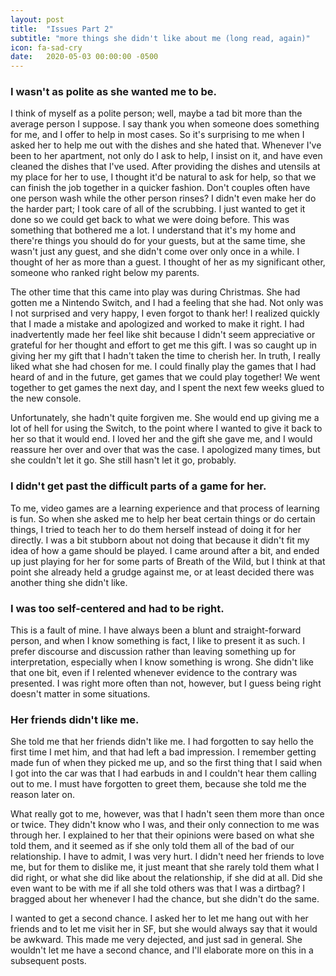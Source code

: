 ```yaml
---
layout: post
title:  "Issues Part 2"
subtitle: "more things she didn't like about me (long read, again)"
icon: fa-sad-cry
date:   2020-05-03 00:00:00 -0500
---
```


### I wasn't as polite as she wanted me to be.
I think of myself as a polite person; well, maybe a tad bit more than the average person I suppose. I say thank you when someone does something for me, and I offer to help in most cases. So it's surprising to me when I asked her to help me out with the dishes and she hated that. Whenever I've been to her apartment, not only do I ask to help, I insist on it, and have even cleaned the dishes that I've used. After providing the dishes and utensils at my place for her to use, I thought it'd be natural to ask for help, so that we can finish the job together in a quicker fashion. Don't couples often have one person wash while the other person rinses? I didn't even make her do the harder part; I took care of all of the scrubbing. I just wanted to get it done so we could get back to what we were doing before. This was something that bothered me a lot. I understand that it's my home and there're things you should do for your guests, but at the same time, she wasn't just any guest, and she didn't come over only once in a while. I thought of her as more than a guest. I thought of her as my significant other, someone who ranked right below my parents.

The other time that this came into play was during Christmas. She had gotten me a Nintendo Switch, and I had a feeling that she had. Not only was I not surprised and very happy, I even forgot to thank her! I realized quickly that I made a mistake and apologized and worked to make it right. I had inadvertently made her feel like shit because I didn't seem appreciative or grateful for her thought and effort to get me this gift. I was so caught up in giving her my gift that I hadn't taken the time to cherish her. In truth, I really liked what she had chosen for me. I could finally play the games that I had heard of and in the future, get games that we could play together! We went together to get games the next day, and I spent the next few weeks glued to the new console.

Unfortunately, she hadn't quite forgiven me. She would end up giving me a lot of hell for using the Switch, to the point where I wanted to give it back to her so that it would end. I loved her and the gift she gave me, and I would reassure her over and over that was the case. I apologized many times, but she couldn't let it go. She still hasn't let it go, probably.

### I didn't get past the difficult parts of a game for her.
To me, video games are a learning experience and that process of learning is fun. So when she asked me to help her beat certain things or do certain things, I tried to teach her to do them herself instead of doing it for her directly. I was a bit stubborn about not doing that because it didn't fit my idea of how a game should be played. I came around after a bit, and ended up just playing for her for some parts of Breath of the Wild, but I think at that point she already held a grudge against me, or at least decided there was another thing she didn't like.

### I was too self-centered and had to be right.
This is a fault of mine. I have always been a blunt and straight-forward person, and when I know something is fact, I like to present it as such. I prefer discourse and discussion rather than leaving something up for interpretation, especially when I know something is wrong. She didn't like that one bit, even if I relented whenever evidence to the contrary was presented. I was right more often than not, however, but I guess being right doesn't matter in some situations.

### Her friends didn't like me.
She told me that her friends didn't like me. I had forgotten to say hello the first time I met him, and that had left a bad impression. I remember getting made fun of when they picked me up, and so the first thing that I said when I got into the car was that I had earbuds in and I couldn't hear them calling out to me. I must have forgotten to greet them, because she told me the reason later on.

What really got to me, however, was that I hadn't seen them more than once or twice. They didn't know who I was, and their only connection to me was through her. I explained to her that their opinions were based on what she told them, and it seemed as if she only told them all of the bad of our relationship. I have to admit, I was very hurt. I didn't need her friends to love me, but for them to dislike me, it just meant that she rarely told them what I did right, or what she did like about the relationship, if she did at all. Did she even want to be with me if all she told others was that I was a dirtbag? I bragged about her whenever I had the chance, but she didn't do the same.

I wanted to get a second chance. I asked her to let me hang out with her friends and to let me visit her in SF, but she would always say that it would be awkward. This made me very dejected, and just sad in general. She wouldn't let me have a second chance, and I'll elaborate more on this in a subsequent posts.

